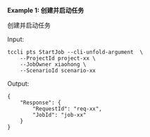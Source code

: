 **Example 1: 创建并启动任务**

创建并启动任务

Input: 

```
tccli pts StartJob --cli-unfold-argument  \
    --ProjectId project-xx \
    --JobOwner xiaohong \
    --ScenarioId scenario-xx
```

Output: 
```
{
    "Response": {
        "RequestId": "req-xx",
        "JobId": "job-xx"
    }
}
```


